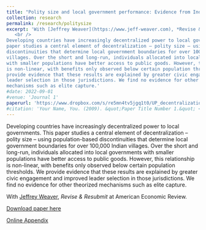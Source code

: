```yaml
---
title: "Polity size and local government performance: Evidence from India"
collection: research
permalink: /research/politysize
excerpt: 'With [Jeffrey Weaver](https://www.jeff-weaver.com), *Revise & Resubmit* at American Economic Review. <br />
   <br />
Developing countries have increasingly decentralized power to local governments. This
paper studies a central element of decentralization – polity size – using population-based
discontinuities that determine local government boundaries for over 100,000 Indian
villages. Over the short and long-run, individuals allocated into local governments
with smaller populations have better access to public goods. However, this relationship
is non-linear, with benefits only observed below certain population thresholds. We
provide evidence that these results are explained by greater civic engagement and improved
leader selection in those jurisdictions. We find no evidence for other theorized
mechanisms such as elite capture.'
#date: 2022-09-01
#venue: 'Journal 1'
paperurl: 'https://www.dropbox.com/s/re5mn4tv5jgq1t0/UP_decentralization_small.pdf?dl=0)'
#citation: 'Your Name, You. (2009). &quot;Paper Title Number 1.&quot; <i>Journal 1</i>. 1(1).'
---
```


Developing countries have increasingly decentralized power to local governments. This
paper studies a central element of decentralization – polity size – using population-based
discontinuities that determine local government boundaries for over 100,000 Indian
villages. Over the short and long-run, individuals allocated into local governments
with smaller populations have better access to public goods. However, this relationship
is non-linear, with benefits only observed below certain population thresholds. We
provide evidence that these results are explained by greater civic engagement and improved
leader selection in those jurisdictions. We find no evidence for other theorized
mechanisms such as elite capture. 

With [Jeffrey Weaver](https://www.jeff-weaver.com), *Revise & Resubmit* at American Economic Review. 

[Download paper here](https://www.dropbox.com/s/re5mn4tv5jgq1t0/UP_decentralization_small.pdf?dl=0)

[Online Appendix](https://www.dropbox.com/s/kkppgs8vm80wqc0/online_appendix.pdf?dl=0)

